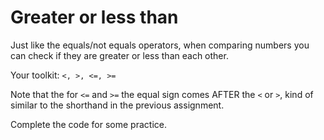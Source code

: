 # Greater or less than

Just like the equals/not equals operators, when comparing numbers you can check if they are greater or less than each other. 

Your toolkit: `<, >, <=, >=` 

Note that the for `<=` and `>=` the equal sign comes AFTER the `<` or `>`, kind of similar to the shorthand in the previous assignment.

Complete the code for some practice.